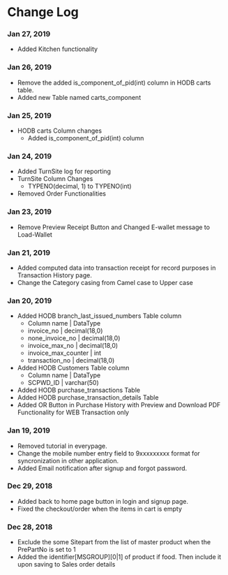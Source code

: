 # Change Log

### Jan 27, 2019
- Added Kitchen functionality

### Jan 26, 2019 
- Remove the added is_component_of_pid(int) column in HODB carts table.
- Added new Table named carts_component

### Jan 25, 2019
- HODB carts Column changes
    - Added is_component_of_pid(int) column
    
### Jan 24, 2019
- Added TurnSite log for reporting
- TurnSite Column Changes
    - TYPENO(decimal, 1) to TYPENO(int)
- Removed Order Functionalities

### Jan 23, 2019
- Remove Preview Receipt Button and Changed E-wallet message to Load-Wallet

### Jan 21, 2019
- Added computed data into transaction receipt for record purposes in Transaction History page.
- Change the Category casing from Camel case to Upper case 

### Jan 20, 2019
- Added HODB branch_last_issued_numbers Table column
    - Column name   |   DataType
    - invoice_no    |   decimal(18,0)
    - none_invoice_no   |   decimal(18,0)
    - invoice_max_no    |   decimal(18,0)
    - invoice_max_counter   |   int
    - transaction_no    |   decimal(18,0)
- Added HODB Customers Table column
    - Column name   |   DataType
    - SCPWD_ID  |   varchar(50)
- Added HODB purchase_transactions Table
- Added HODB purchase_transaction_details Table
- Added OR Button in Purchase History with Preview and Download PDF Functionality for WEB Transaction only

### Jan 19, 2019
- Removed tutorial in everypage.
- Change the mobile number entry field to 9xxxxxxxxx format for syncronization in other application.
- Added Email notification after signup and forgot password.

### Dec 29, 2018
- Added back to home page button in login and signup page.
- Fixed the checkout/order when the items in cart is empty

### Dec 28, 2018
- Exclude the some Sitepart from the list of master product when the PrePartNo is set to 1
- Added the identifier[MSGROUP][0|1] of product if food. Then include it upon saving to Sales order details